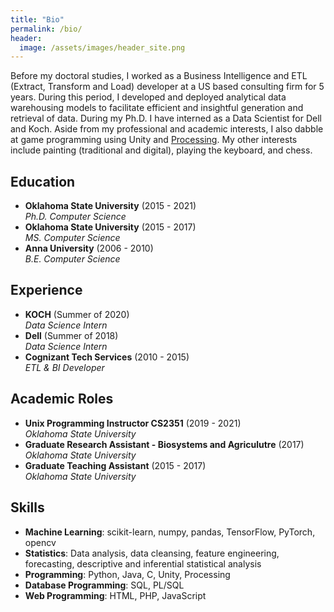 ```yaml
---
title: "Bio"
permalink: /bio/
header:
  image: /assets/images/header_site.png
---
```


Before my doctoral studies, I worked as a Business Intelligence and ETL (Extract, Transform and Load) developer at a US based consulting firm for 5 years. During this period, I developed and deployed analytical data warehousing models to facilitate efficient and insightful generation and retrieval of data. During my Ph.D. I have interned as a Data Scientist for Dell and Koch. Aside from my professional and academic interests, I also dabble at game programming using Unity and [Processing](https://processing.org/). My other interests include painting (traditional and digital), playing the keyboard, and chess.

## Education
- **Oklahoma State University** (2015 - 2021)   
  *Ph.D. Computer Science*
- **Oklahoma State University** (2015 - 2017)   
  *MS. Computer Science*
- **Anna University** (2006 - 2010)   
  *B.E. Computer Science*  
  
## Experience
- **KOCH** (Summer of 2020)   
  *Data Science Intern*
- **Dell** (Summer of 2018)  
  *Data Science Intern*
- **Cognizant Tech Services** (2010 - 2015)  
  *ETL & BI Developer*

## Academic Roles
- **Unix Programming Instructor CS2351** (2019 - 2021)  
  *Oklahoma State University*
- **Graduate Research Assistant - Biosystems and Agriculutre** (2017)  
  *Oklahoma State University*
- **Graduate Teaching Assistant** (2015 - 2017)  
  *Oklahoma State University*

## Skills
- **Machine Learning**: scikit-learn, numpy, pandas, TensorFlow, PyTorch, opencv
- **Statistics**: Data analysis, data cleansing, feature engineering, forecasting, descriptive and inferential statistical analysis
- **Programming**: Python, Java, C, Unity, Processing
- **Database Programming**: SQL, PL/SQL
- **Web Programming**: HTML, PHP, JavaScript


